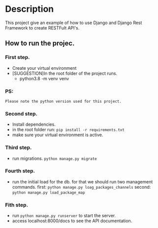 # Description 

This project give an example of how to use Django and Django Rest Framework to create RESTFult API's.

## How to run the projec. 

### First step. 
- Create your virtual environment 
- [SUGGESTION]In the root folder of the project runs.
    - python3.8 -m venv venv

### PS: 
    Please note the python version used for this project. 

### Second step. 
- Install dependencies.
- in the root folder run: 
     `pip install -r requirements.txt`
- make sure your virtual environment is active. 

### Third step. 
- run migrations. 
    `python manage.py migrate`

### Fourth step. 
- run the initial load for the db. for that we should run two management commands. 
    first: `python manage.py loag_packages_channels`
    second: `python manage.py load_package_map`

### Fith step.
- run `python manage.py runserver` to start the server. 
- access localhost:8000/docs to see the API documentation.